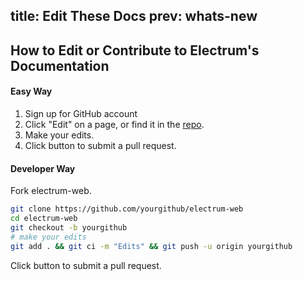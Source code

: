 title: Edit These Docs
prev: whats-new
---

How to Edit or Contribute to Electrum's Documentation
-----------------------------------------------------

#### Easy Way

1. Sign up for GitHub account
2. Click "Edit" on a page, or find it in the
   [repo](https://github.com/ecdsa/electrum-web).
3. Make your edits.
4. Click button to submit a pull request.

#### Developer Way

Fork electrum-web.

```bash
git clone https://github.com/yourgithub/electrum-web
cd electrum-web
git checkout -b yourgithub
# make your edits
git add . && git ci -m "Edits" && git push -u origin yourgithub
```

Click button to submit a pull request.

